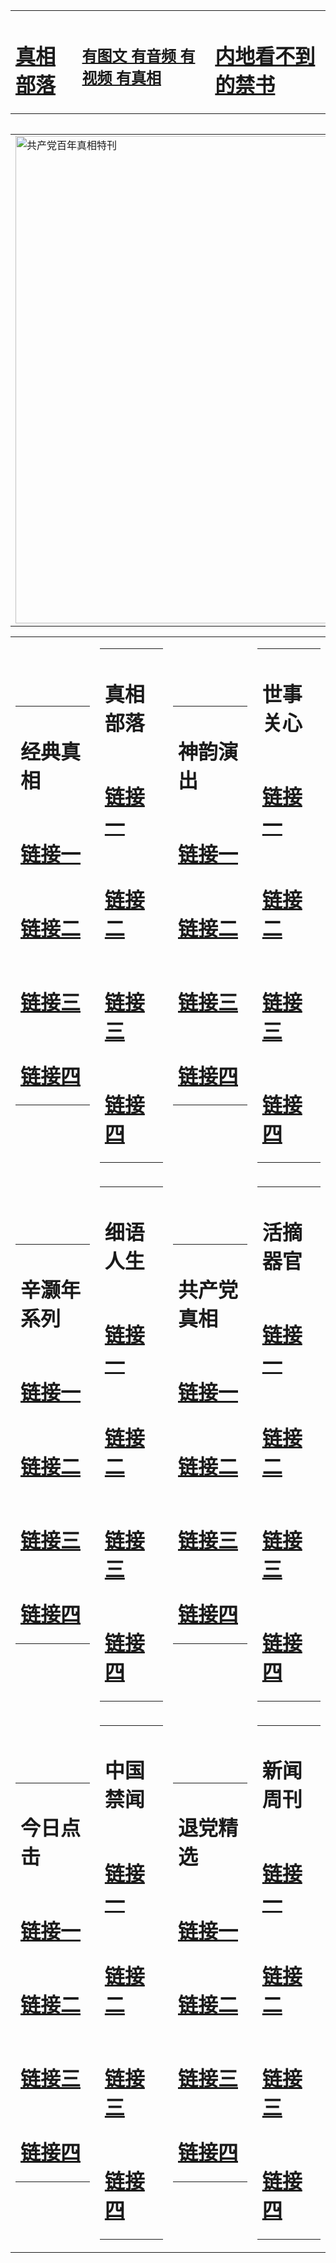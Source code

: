 <table><tr><td><H1><a href="http://t.cn/RXE0oso">真相部落</a></H1></td><td><H2><a href="http://t.cn/RXE0Clk">有图文 有音频 有视频 有真相</a></H2><td><H1><a href="http://t.cn/RXE00w4"> 内地看不到的禁书</a></H1></td></table><table><table><tr><td><a href="http://t.cn/RXE0jI2"><img src="http://6822.p36.garethmusic.com/zx/bngcd/gcdbnzx.jpg" width="780"  border="0" alt="共产党百年真相特刊"></a></td></tr></table><table><tr><td><table><tr><td ><h1>经典真相</h1></td></tr><tr><td><h1>  <a href="http://t.cn/RXE0ogk" target=_blank>链接一</a>  </h1></td></tr><tr><td><h1>  <a href="http://t.cn/RXE0K7q" target=_blank>链接二</a>  </h1></td></tr><tr><td><h1>  <a href="http://po.st/tvSTmf" target=_blank>链接三</a>  </h1></td></tr><tr><td><h1>  <a href="http://po.st/pgbHzY" target=_blank>链接四</a>  </h1></td></tr></table></td><td><table><tr><td ><h1>真相部落</h1></td></tr><tr><td><h1>  <a href="http://t.cn/RXE09Tc" target=_blank>链接一</a>  </h1></td></tr><tr><td><h1>  <a href="http://t.cn/RXE098c" target=_blank>链接二</a>  </h1></td></tr><tr><td><h1>  <a href="http://t.cn/RXE098c" target=_blank>链接三</a>  </h1></td></tr><tr><td><h1>  <a href="http://po.st/JyPShV" target=_blank>链接四</a>  </h1></td></tr></table></td><td><table><tr><td ><h1>神韵演出</h1></td></tr><tr><td><h1>  <a href="http://t.cn/RXE0Cpy" target=_blank>链接一</a>  </h1></td></tr><tr><td><h1>  <a href="http://t.cn/RXHDeTp" target=_blank>链接二</a>  </h1></td></tr><tr><td><h1>  <a href="http://po.st/wufzT9" target=_blank>链接三</a>  </h1></td></tr><tr><td><h1>  <a href="http://po.st/kW8YwR" target=_blank>链接四</a>  </h1></td></tr></table></td><td><table><tr><td ><h1>世事关心</h1></td></tr><tr><td><h1>  <a href="http://t.cn/RXE0NAs" target=_blank>链接一</a>  </h1></td></tr><tr><td><h1>  <a href="http://t.cn/RXE0p0j" target=_blank>链接二</a>  </h1></td></tr><tr><td><h1>  <a href="http://po.st/SsEb71" target=_blank>链接三</a>  </h1></td></tr><tr><td><h1>  <a href="http://po.st/BMlQfw" target=_blank>链接四</a>  </h1></td></tr></table></td></tr><tr><td><table><tr><td ><h1>辛灏年系列</h1></td></tr><tr><td><h1>  <a href="http://t.cn/RXE00hO" target=_blank>链接一</a>  </h1></td></tr><tr><td><h1>  <a href="http://t.cn/RXE00La" target=_blank>链接二</a>  </h1></td></tr><tr><td><h1>  <a href="http://po.st/ugtDEf" target=_blank>链接三</a>  </h1></td></tr><tr><td><h1>  <a href="http://t.cn/RXE00XX" target=_blank>链接四</a>  </h1></td></tr></table></td><td><table><tr><td ><h1>细语人生</h1></td></tr><tr><td><h1>  <a href="http://t.cn/RXE00RO" target=_blank>链接一</a>  </h1></td></tr><tr><td><h1>  <a href="http://t.cn/RXE0leu" target=_blank>链接二</a>  </h1></td></tr><tr><td><h1>  <a href="http://po.st/oYPRta" target=_blank>链接三</a>  </h1></td></tr><tr><td><h1>  <a href="http://t.cn/RXE0jUN" target=_blank>链接四</a>  </h1></td></tr></table></td><td><table><tr><td ><h1>共产党真相</h1></td></tr><tr><td><h1>  <a href="http://t.cn/RXE0jI2" target=_blank>链接一</a>  </h1></td></tr><tr><td><h1>  <a href="http://t.cn/RXE0jI2" target=_blank>链接二</a>  </h1></td></tr><tr><td><h1>  <a href="http://po.st/kSzDe2" target=_blank>链接三</a>  </h1></td></tr><tr><td><h1>  <a href="http://po.st/ml59ab" target=_blank>链接四</a>  </h1></td></tr></table></td><td><table><tr><td ><h1>活摘器官</h1></td></tr><tr><td><h1>  <a href="http://t.cn/RXE0YnL" target=_blank>链接一</a>  </h1></td></tr><tr><td><h1>  <a href="http://t.cn/RXHDkIj" target=_blank>链接二</a>  </h1></td></tr><tr><td><h1>  <a href="http://t.cn/RXE0YeA" target=_blank>链接三</a>  </h1></td></tr><tr><td><h1>  <a href="http://po.st/U0R1IT" target=_blank>链接四</a>  </h1></td></tr></table></td></tr><tr><td><table><tr><td ><h1>今日点击</h1></td></tr><tr><td><h1>  <a href="http://t.cn/RXE0TIX" target=_blank>链接一</a>  </h1></td></tr><tr><td><h1>  <a href="http://t.cn/RXE0HoQ" target=_blank>链接二</a>  </h1></td></tr><tr><td><h1>  <a href="http://po.st/4fBP8a" target=_blank>链接三</a>  </h1></td></tr><tr><td><h1>  <a href="http://t.cn/RXE0Huk" target=_blank>链接四</a>  </h1></td></tr></table></td><td><table><tr><td ><h1>中国禁闻</h1></td></tr><tr><td><h1>  <a href="http://t.cn/RXE0Qvw" target=_blank>链接一</a>  </h1></td></tr><tr><td><h1>  <a href="http://t.cn/RXE0Qww" target=_blank>链接二</a>  </h1></td></tr><tr><td><h1>  <a href="http://po.st/gWEu1Y" target=_blank>链接三</a>  </h1></td></tr><tr><td><h1>  <a href="http://po.st/armod4" target=_blank>链接四</a>  </h1></td></tr></table></td><td><table><tr><td ><h1>退党精选</h1></td></tr><tr><td><h1>  <a href="http://t.cn/RXE0Q03" target=_blank>链接一</a>  </h1></td></tr><tr><td><h1>  <a href="http://t.cn/RXE0QBT" target=_blank>链接二</a>  </h1></td></tr><tr><td><h1>  <a href="http://po.st/kFJsRm" target=_blank>链接三</a>  </h1></td></tr><tr><td><h1>  <a href="http://po.st/mwrYvb" target=_blank>链接四</a>  </h1></td></tr></table></td><td><table><tr><td ><h1>新闻周刊</h1></td></tr><tr><td><h1>  <a href="http://t.cn/RXE0RYN" target=_blank>链接一</a>  </h1></td></tr><tr><td><h1>  <a href="http://t.cn/RXE0RQi" target=_blank>链接二</a>  </h1></td></tr><tr><td><h1>  <a href="http://po.st/DcnLHc" target=_blank>链接三</a>  </h1></td></tr><tr><td><h1>  <a href="http://t.cn/RXHDF53" target=_blank>链接四</a>  </h1></td></tr></table></td></tr></table>

